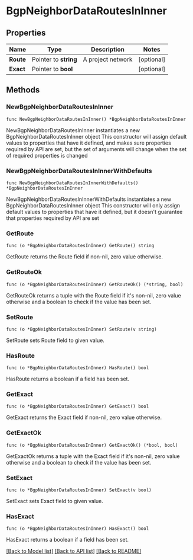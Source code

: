 # BgpNeighborDataRoutesInInner

## Properties

Name | Type | Description | Notes
------------ | ------------- | ------------- | -------------
**Route** | Pointer to **string** | A project network | [optional] 
**Exact** | Pointer to **bool** |  | [optional] 

## Methods

### NewBgpNeighborDataRoutesInInner

`func NewBgpNeighborDataRoutesInInner() *BgpNeighborDataRoutesInInner`

NewBgpNeighborDataRoutesInInner instantiates a new BgpNeighborDataRoutesInInner object
This constructor will assign default values to properties that have it defined,
and makes sure properties required by API are set, but the set of arguments
will change when the set of required properties is changed

### NewBgpNeighborDataRoutesInInnerWithDefaults

`func NewBgpNeighborDataRoutesInInnerWithDefaults() *BgpNeighborDataRoutesInInner`

NewBgpNeighborDataRoutesInInnerWithDefaults instantiates a new BgpNeighborDataRoutesInInner object
This constructor will only assign default values to properties that have it defined,
but it doesn't guarantee that properties required by API are set

### GetRoute

`func (o *BgpNeighborDataRoutesInInner) GetRoute() string`

GetRoute returns the Route field if non-nil, zero value otherwise.

### GetRouteOk

`func (o *BgpNeighborDataRoutesInInner) GetRouteOk() (*string, bool)`

GetRouteOk returns a tuple with the Route field if it's non-nil, zero value otherwise
and a boolean to check if the value has been set.

### SetRoute

`func (o *BgpNeighborDataRoutesInInner) SetRoute(v string)`

SetRoute sets Route field to given value.

### HasRoute

`func (o *BgpNeighborDataRoutesInInner) HasRoute() bool`

HasRoute returns a boolean if a field has been set.

### GetExact

`func (o *BgpNeighborDataRoutesInInner) GetExact() bool`

GetExact returns the Exact field if non-nil, zero value otherwise.

### GetExactOk

`func (o *BgpNeighborDataRoutesInInner) GetExactOk() (*bool, bool)`

GetExactOk returns a tuple with the Exact field if it's non-nil, zero value otherwise
and a boolean to check if the value has been set.

### SetExact

`func (o *BgpNeighborDataRoutesInInner) SetExact(v bool)`

SetExact sets Exact field to given value.

### HasExact

`func (o *BgpNeighborDataRoutesInInner) HasExact() bool`

HasExact returns a boolean if a field has been set.


[[Back to Model list]](../README.md#documentation-for-models) [[Back to API list]](../README.md#documentation-for-api-endpoints) [[Back to README]](../README.md)


